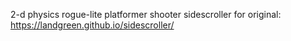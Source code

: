 2-d physics rogue-lite platformer shooter sidescroller
for original:
https://landgreen.github.io/sidescroller/
